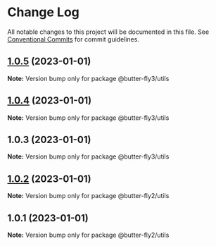 # Change Log

All notable changes to this project will be documented in this file.
See [Conventional Commits](https://conventionalcommits.org) for commit guidelines.

## [1.0.5](https://github.com/it-fuhao/butter-fly2/compare/@butter-fly3/utils@1.0.4...@butter-fly3/utils@1.0.5) (2023-01-01)

**Note:** Version bump only for package @butter-fly3/utils





## [1.0.4](https://github.com/it-fuhao/butter-fly2/compare/@butter-fly3/utils@1.0.3...@butter-fly3/utils@1.0.4) (2023-01-01)

**Note:** Version bump only for package @butter-fly3/utils





## 1.0.3 (2023-01-01)

**Note:** Version bump only for package @butter-fly3/utils





## [1.0.2](https://github.com/it-fuhao/butter-fly2/compare/@butter-fly2/utils@1.0.1...@butter-fly2/utils@1.0.2) (2023-01-01)

**Note:** Version bump only for package @butter-fly2/utils





## 1.0.1 (2023-01-01)

**Note:** Version bump only for package @butter-fly2/utils
